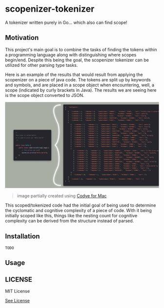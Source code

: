 # scopenizer-tokenizer



A tokenizer written purely in Go... which also can find scope!




## Motivation

This project's main goal is to combine the tasks
of finding the tokens within a programming language along with
distinguishing where scopes begin/end. Despite this being the
goal, the scopenizer tokenizer can be utilized for other parsing type tasks.

Here is an example of the results that would result from applying the scopenizer on a piece of java code.
The tokens are split up by keywords and symbols, and are placed in a scope object when encountering, well, a scope
(indicated by curly brackets in Java). The results we are seeing here is the scope object converted to JSON.

![results_example.png](assets/results_example.png)
> image partially created using [Codye for Mac](https://apps.apple.com/us/app/codye/id1516894961)

This scoped/tokenized code had the initial goal of being used to determine 
the cyclomatic and cognitive complexity of a piece of code. With it being initially scoped like this,
things like the nesting count for cognitive complexity can be derived from the structure instead of parsed.

## Installation

```
TODO
```



## Usage





## LICENSE

MIT License

[See License](https://github.com/mccoyJosh/scopenizer-tokenizer/blob/main/LICENSE)
